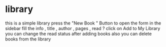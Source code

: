 # library
this is a simple library 
press the "New Book " Button to open the form in the sidebar 
fill the info , title , author , pages , read ? 
click on Add to My Library
you can change the read status after adding books 
also you can delete books from the library 
